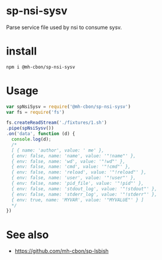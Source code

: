 # sp-nsi-sysv

Parse service file used by nsi to consume sysv.

# install

```sh
npm i @mh-cbon/sp-nsi-sysv
```

# Usage

```js
var spNsiSysv = require('@mh-cbon/sp-nsi-sysv')
var fs = require('fs')

fs.createReadStream('./fixtures/1.sh')
.pipe(spNsiSysv())
.on('data', function (d) {
  console.log(d);
  /*
  [ { name: 'author', value: ' me' },
  { env: false, name: 'name', value: '"!name"' },
  { env: false, name: 'wd', value: '"!wd"' },
  { env: false, name: 'cmd', value: '"!cmd"' },
  { env: false, name: 'reload', value: '"!reload"' },
  { env: false, name: 'user', value: '"!user"' },
  { env: false, name: 'pid_file', value: '"!pid"' },
  { env: false, name: 'stdout_log', value: '"!stdout"' },
  { env: false, name: 'stderr_log', value: '"!stderr"' },
  { env: true, name: 'MYVAR', value: '"MYVALUE"' } ]
  */
})
```

# See also

- https://github.com/mh-cbon/sp-lsbish
